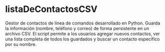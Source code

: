 # listaDeContactosCSV
Gestor de contactos de línea de comandos desarrollado en Python. Guarda la información (nombre, teléfono y correo) de forma persistente en un archivo CSV. El script permite a los usuarios agregar nuevos contactos, ver una lista completa de todos los guardados y buscar un contacto específico por su nombre. 
